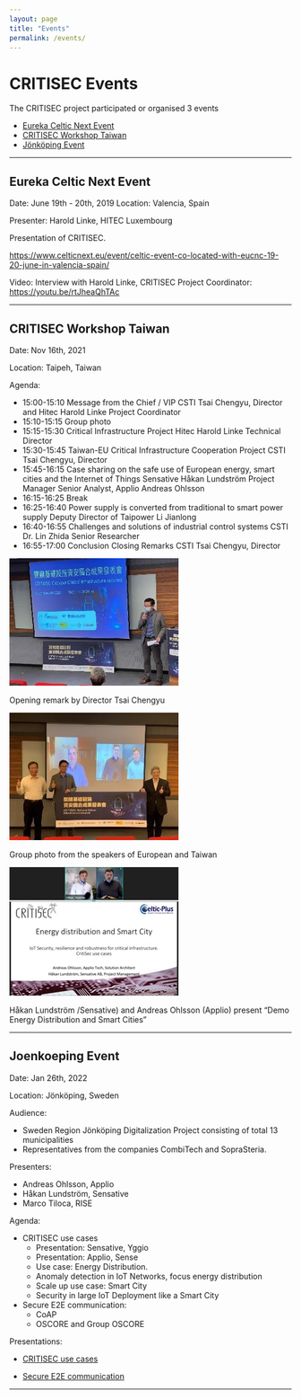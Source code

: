 ```yaml
---
layout: page
title: "Events"
permalink: /events/
---
```


# CRITISEC Events

The CRITISEC project participated or organised 3 events

* [Eureka Celtic Next Event](#Eureka-Celtic-Next-Event)
* [CRITISEC Workshop Taiwan](#CRITISEC-Workshop-Taiwan)
* [Jönköping Event](#Joenkoeping-Event)


---

## Eureka Celtic Next Event

Date: June 19th - 20th, 2019
Location: Valencia, Spain

Presenter: Harold Linke, HITEC Luxembourg

Presentation of CRITISEC.

https://www.celticnext.eu/event/celtic-event-co-located-with-eucnc-19-20-june-in-valencia-spain/

Video: Interview with Harold Linke, CRITISEC Project Coordinator: https://youtu.be/rtJheaQhTAc 

---

## CRITISEC Workshop Taiwan

Date: Nov 16th, 2021

Location: Taipeh, Taiwan

Agenda:

* 15:00-15:10	Message from the Chief / VIP	CSTI Tsai Chengyu, Director and Hitec Harold Linke Project Coordinator
* 15:10-15:15	Group photo	 
* 15:15-15:30	Critical Infrastructure Project	Hitec Harold Linke Technical Director
* 15:30-15:45	Taiwan-EU Critical Infrastructure Cooperation Project	CSTI Tsai Chengyu, Director 
* 15:45-16:15	Case sharing on the safe use of European energy, smart cities and the Internet of Things	Sensative Håkan Lundström Project Manager Senior Analyst, Applio Andreas Ohlsson
* 16:15-16:25	Break	 
* 16:25-16:40	Power supply is converted from traditional to smart power supply	Deputy Director of Taipower Li Jianlong
* 16:40-16:55	Challenges and solutions of industrial control systems	CSTI Dr. Lin Zhida Senior Researcher
* 16:55-17:00	Conclusion Closing Remarks	CSTI Tsai Chengyu, Director

![Opening remark by Director Tsai Chengyu](images/event_taiwan_1.jpg)

Opening remark by Director Tsai Chengyu

![Group photo from the speakers of European and Taiwan](images/event_taiwan_2.jpg)

Group photo from the speakers of European and Taiwan 

![Presentation CRITISEC Demos](images/event_taiwan_3.jpg)

Håkan Lundström /Sensative) and Andreas Ohlsson (Applio) present “Demo Energy Distribution and Smart Cities”

---

## Joenkoeping Event

Date: Jan 26th, 2022

Location: Jönköping, Sweden

Audience:
*	Sweden Region Jönköping Digitalization Project consisting of total 13 municipalities
*	Representatives from the companies CombiTech and SopraSteria.

Presenters:
* Andreas Ohlsson, Applio
* Håkan Lundström, Sensative
* Marco Tiloca, RISE

Agenda:

  *	CRITISEC use cases 
    -	Presentation: Sensative, Yggio 
    -	Presentation: Applio, Sense
    -	Use case: Energy Distribution. 
    -	Anomaly detection in IoT Networks, focus energy distribution 
    -	Scale up use case: Smart City 
    -	Security in large IoT Deployment like a Smart City
  * Secure E2E communication:
    - CoAP
    - OSCORE and Group OSCORE 

Presentations:
* [CRITISEC use cases](presentations/CRITISEC_Region-Joenkoeping_Intro_2022-01-26.pdf)

* [Secure E2E communication](presentations/CRITISEC_Region-Joenkoeping-OSCORE_2022-01-26.pdf)


---

